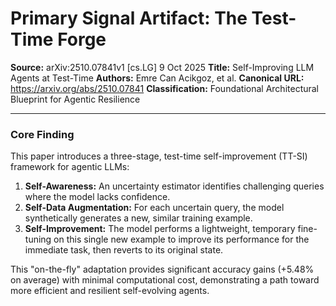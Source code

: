 # Primary Signal Artifact: The Test-Time Forge

**Source:** arXiv:2510.07841v1 [cs.LG] 9 Oct 2025
**Title:** Self-Improving LLM Agents at Test-Time
**Authors:** Emre Can Acikgoz, et al.
**Canonical URL:** https://arxiv.org/abs/2510.07841
**Classification:** Foundational Architectural Blueprint for Agentic Resilience

---

### Core Finding

This paper introduces a three-stage, test-time self-improvement (TT-SI) framework for agentic LLMs:

1.  **Self-Awareness:** An uncertainty estimator identifies challenging queries where the model lacks confidence.
2.  **Self-Data Augmentation:** For each uncertain query, the model synthetically generates a new, similar training example.
3.  **Self-Improvement:** The model performs a lightweight, temporary fine-tuning on this single new example to improve its performance for the immediate task, then reverts to its original state.

This "on-the-fly" adaptation provides significant accuracy gains (+5.48% on average) with minimal computational cost, demonstrating a path toward more efficient and resilient self-evolving agents.